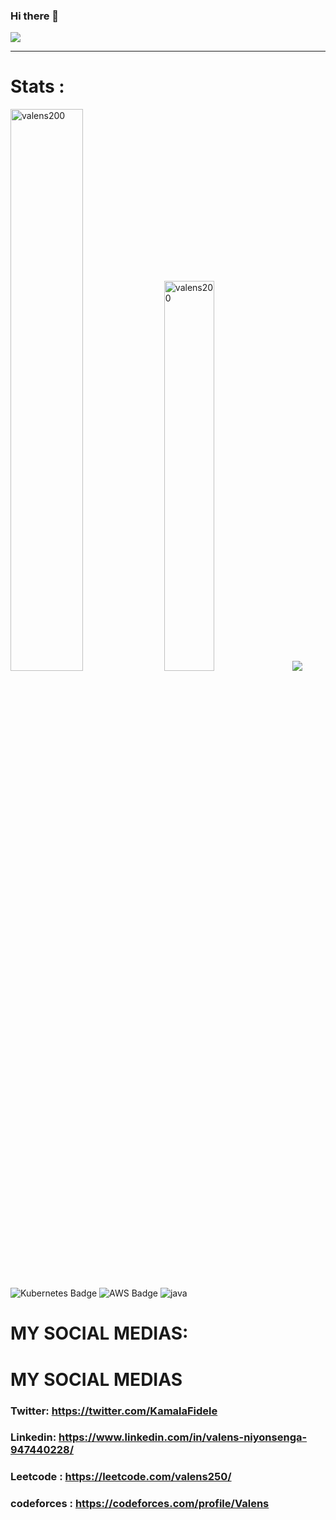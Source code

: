 ### Hi there 👋



<a href="#"><img src="https://readme-typing-svg.herokuapp.com/?lines=Hey%20you%20!;%20I%20am%20Valens;%20a%20Senior%Fullstack%20developer;Web%20and%20Mobile%20Expert;2%2B%20years%20of%20rich%20experience;Always%20learning%20new%20tech&font=Pacifico&center=true&width=650&height=120&color=58a6ff&vCenter=true&size=45%22"></a>
<hr>
<h1>Stats : </h1>
<span><img src="https://github-readme-streak-stats.herokuapp.com/?user=valens200&theme=light" alt="valens200" width="48%" /></span>
<span><img src="https://github-readme-stats.vercel.app/api/top-langs?username=valens200&show_icons=true&locale=en&layout=compact" alt="valens200" width="40%" /></span>
<span><img src="https://github-profile-trophy.vercel.app/?username=valens200&theme=light&column=9" /></span>


![Kubernetes Badge](https://img.shields.io/badge/Kubernetes-blue?style=for-the-badge)
![AWS Badge](https://img.shields.io/badge/AWS-orange?style=for-the-badge)
![java](https://img.shields.io/badge/AWS-orange?style=for-the-badge)

# MY SOCIAL MEDIAS:
# MY SOCIAL MEDIAS
### Twitter: https://twitter.com/KamalaFidele
### Linkedin: https://www.linkedin.com/in/valens-niyonsenga-947440228/
### Leetcode : https://leetcode.com/valens250/
### codeforces : https://codeforces.com/profile/Valens
